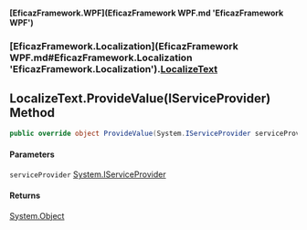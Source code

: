 #### [EficazFramework.WPF](EficazFramework WPF.md 'EficazFramework WPF')
### [EficazFramework.Localization](EficazFramework WPF.md#EficazFramework.Localization 'EficazFramework.Localization').[LocalizeText](EficazFramework.Localization/LocalizeText.md 'EficazFramework.Localization.LocalizeText')

## LocalizeText.ProvideValue(IServiceProvider) Method

```csharp
public override object ProvideValue(System.IServiceProvider serviceProvider);
```
#### Parameters

<a name='EficazFramework.Localization.LocalizeText.ProvideValue(System.IServiceProvider).serviceProvider'></a>

`serviceProvider` [System.IServiceProvider](https://docs.microsoft.com/en-us/dotnet/api/System.IServiceProvider 'System.IServiceProvider')

#### Returns
[System.Object](https://docs.microsoft.com/en-us/dotnet/api/System.Object 'System.Object')